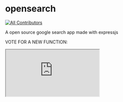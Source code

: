 # opensearch
<!-- ALL-CONTRIBUTORS-BADGE:START - Do not remove or modify this section -->
[![All Contributors](https://img.shields.io/badge/all_contributors-2-orange.svg?style=flat-square)](#contributors-)
<!-- ALL-CONTRIBUTORS-BADGE:END -->
A open source google search app made with expressjs

VOTE FOR A NEW FUNCTION:

<iframe src="https://pollunit.com/polls/s5b4tdmx8zhg7wwgul4y1g">

[![CodeQL](https://github.com/Our-Code-24/opensearch/actions/workflows/github-code-scanning/codeql/badge.svg)](https://github.com/Our-Code-24/opensearch/actions/workflows/github-code-scanning/codeql)
[![Report an bug](https://img.shields.io/badge/Report%20an%20bug-red?style=flat&link=https://github.com/Our-Code-24/opensearch/issues)](https://github.com/Our-Code-24/opensearch/issues/new?assignees=Stoppedwumm%2C+StoppedwummSites&labels=bug&projects=&template=bug_report.md&title=%5BBUG%5D+A+informative+title)
[![Give Feedback](https://img.shields.io/badge/Give%20feedback-orange?style=flat&link=https://opensearch-mu.vercel.app/beta/feedback)](https://opensearch-mu.vercel.app/beta/feedback)
## Changelog
- Added Darkmode
- Analytics are now avaible

## For data scientists
Need test data for your project? You can use an HTTP GET Request at <https://opensearch-mu.vercel.app/api/analytics> to get the latest data and trends!

Example (NodeJS):
```javascript
// Import Axios
const axios = require("axios")

// Make an HTTP GET Request (res is already put through a json parser)
axios.get("opensearch-mu.vercel.app/api/analytics").then((res) => {
  // Log how many times the term dogs was searched
  console.log(res["dogs"])
})
```

**WE DO NOT GURANTEE ACCURATE DATA**

If you try getting us in trouble, we will refer to this line.

## Devs

Thanks goes to these developers:

<!-- ALL-CONTRIBUTORS-LIST:START - Do not remove or modify this section -->
<!-- prettier-ignore-start -->
<!-- markdownlint-disable -->
<table>
  <tbody>
    <tr>
      <td align="center" valign="top" width="14.28%"><a href="https://github.com/Stoppedwumm"><img src="https://avatars.githubusercontent.com/u/129097720?v=4?s=100" width="100px;" alt="Stoppedwumm"/><br /><sub><b>Stoppedwumm</b></sub></a><br /><a href="https://github.com/Our-Code-24/opensearch/commits?author=Stoppedwumm" title="Code">💻</a> <a href="#design-Stoppedwumm" title="Design">🎨</a></td>
      <td align="center" valign="top" width="14.28%"><a href="https://github.com/StoppedwummSites"><img src="https://avatars.githubusercontent.com/u/150438484?v=4?s=100" width="100px;" alt="StoppedwummSites"/><br /><sub><b>StoppedwummSites</b></sub></a><br /><a href="https://github.com/Our-Code-24/opensearch/commits?author=StoppedwummSites" title="Code">💻</a> <a href="#design-StoppedwummSites" title="Design">🎨</a></td>
    </tr>
  </tbody>
</table>

<!-- markdownlint-restore -->
<!-- prettier-ignore-end -->

<!-- ALL-CONTRIBUTORS-LIST:END -->

This project follows the [all-contributors](https://github.com/all-contributors/all-contributors) specification. Contributions of any kind welcome!
